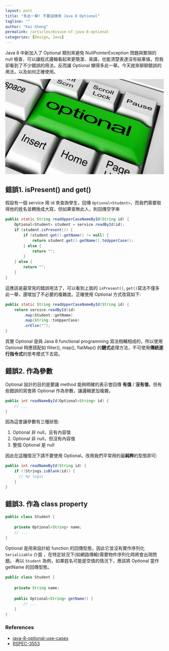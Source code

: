 ```yaml
---
layout: post
title: "多此一舉! 不要這樣用 Java 8 Optional"
tagline: ""
author: "Kai-Sheng"
permalink: /articles/misuse-of-java-8-optional
categories: [Design, Java]
--- 
```


Java 8 中新加入了 Optional 類別來避免 NullPointerException 問題與繁瑣的 null 檢查，可以讓程式邏輯看起來更簡潔、易讀，也能清楚表達沒有結果值。但我卻看到了不少錯誤的用法，反而讓 Optional 顯得多此一舉。今天就來聊聊錯誤的用法，以及如何正確使用。

![java8-optional](/assets/image/optional.png?size=large)
 
## **錯誤1. isPresent() and get()**
假設有一個 service 用 id 來查詢學生，回傳 `Optional<Student>`，而我們需要取得他的姓名並轉換成大寫，但如果查無此人，則回傳空字串

```java
public static String readUpperCaseNameById(String id) {
    Optional<Student> student = service.readById(id);
    if (student.isPresent()) {
        if (student.get().getName() != null) {
            return student.get().getName().toUpperCase();
        } else {
            return "";
        }
    } else {
        return "";
    }
}
```

這應該是最常見的錯誤用法了，可以看到上面的 `isPresent()`, `get()`寫法不僅多此一舉，還增加了不必要的複雜度。正確使用 Optional 方式改寫如下:
 
```java
public static String readUpperCaseNameById(String id) {
    return service.readById(id)
        .map(Student::getName)
        .map(String::toUpperCase)
        .orElse("");
}
```
其實 Optional 是與 Java 8 functional programming 寫法相輔相成的，所以使用 Optional 時應搭配如 filter(), map(), flatMap() 的**鏈式**處理方法，不可使用**傳統逐行指令式**的思考模式下去寫。

## **錯誤2. 作為參數**

Optional 設計的目的是要讓 method 能夠明確的表示會回傳 **有值** / **沒有值**。但有些錯誤的寫會將 Optional 作為參數，讓邏輯更加複雜，

```java
public int readNameById(Optional<String> id) {
    // ...
}
```

因為這會讓參數有三種狀態:
1. Optional 非 null，且有內容值
2. Optional 非 null，但沒有內容值
3. 整個 Optional 是 null

因此在這種情況下請不要使用 Optional，改用我們平常用的最**純粹**的型態即可:

```java
public int readNameById(String id) {
    if (!Strings.isBlank(id)) {
      // my logic
    }
}
```

## **錯誤3. 作為 class property**

```java
public class Student {

    private Optional<String> name;
    // ...
}
```

Optional 是用來設計給 function 的回傳型態，因此它並沒有實作序列化 `Serializable` 介面 ，在特定狀況下(如網路傳輸)需要物件序列化時將會出現問題。
再以 `Student` 為例，如果姓名可能是空值的情況下，應該將 Optional 當作 getName 的回傳型態。

```java
public class Student {

    private String name;

    public Optional<String> getName() {
        // ...
    }
}
```

 ### **References**

- [java-8-optional-use-cases](http://dolszewski.com/java/java-8-optional-use-cases/)
- [RSPEC-3553](https://rules.sonarsource.com/java/tag/clumsy/RSPEC-3553)